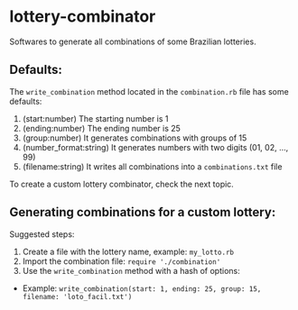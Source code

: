 lottery-combinator
==================

Softwares to generate all combinations of some Brazilian lotteries.

## Defaults:

The `write_combination` method located in the `combination.rb` file has some defaults:

1. (start:number) The starting number is 1
2. (ending:number) The ending number is 25
3. (group:number) It generates combinations with groups of 15
4. (number_format:string) It generates numbers with two digits (01, 02, ..., 99)
5. (filename:string) It writes all combinations into a `combinations.txt` file

To create a custom lottery combinator, check the next topic.

## Generating combinations for a custom lottery:

Suggested steps:

1. Create a file with the lottery name, example: `my_lotto.rb`
2. Import the combination file: `require './combination'`
3. Use the `write_combination` method with a hash of options:
  * Example: `write_combination(start: 1, ending: 25, group: 15, filename: 'loto_facil.txt')`
